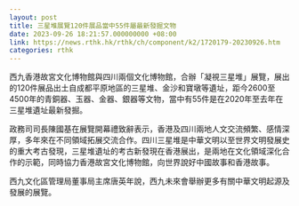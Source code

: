```yaml
---
layout: post
title: 三星堆展覽120件展品當中55件屬最新發掘文物
date: 2023-09-26 18:21:57.000000000 +08:00
link: https://news.rthk.hk/rthk/ch/component/k2/1720179-20230926.htm
categories: rthk
---
```


西九香港故宮文化博物館與四川兩個文化博物館，合辦「凝視三星堆」展覽，展出的120件展品出土自成都平原地區的三星堆、金沙和寶墩等遺址，距今2600至4500年的青銅器、玉器、金器、銀器等文物，當中有55件是在2020年至去年在三星堆遺址最新發掘。

政務司司長陳國基在展覽開幕禮致辭表示，香港及四川兩地人文交流頻繁、感情深厚，多年來在不同領域拓展交流合作。四川三星堆是中華文明以至世界文明發展史的重大考古發現，三星堆遺址的考古新發現在香港展出，是兩地在文化領域深化合作的示範，同時協力香港故宮文化博物館，向世界說好中國故事和香港故事。

西九文化區管理局董事局主席唐英年說，西九未來會舉辦更多有關中華文明起源及發展的展覽。
